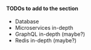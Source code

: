 #### TODOs to add to the section

- Database
- Microservices in-depth
- GraphQL in-depth (maybe?)
- Redis in-depth (maybe?)
